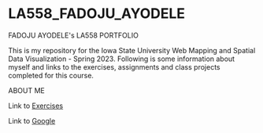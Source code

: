 # LA558_FADOJU_AYODELE

FADOJU AYODELE's LA558 PORTFOLIO

This is my repository for the Iowa State University Web Mapping and Spatial Data Visualization - Spring 2023. 
Following is some information about myself and links to the exercises, assignments and class projects completed for this course.

ABOUT ME

Link to [Exercises](Exercises/Ex2b_Map.jpg)

Link to [Google](https://www.google.com)
